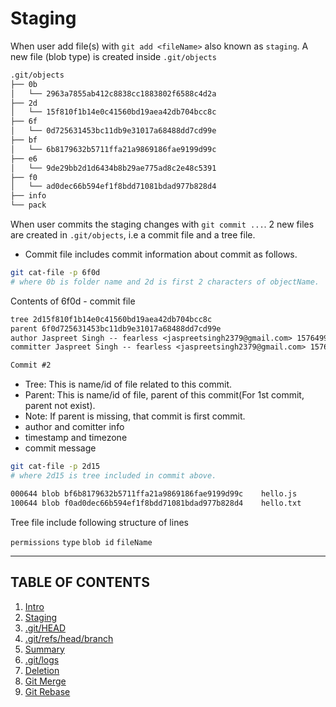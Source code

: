 # Staging

When user add file(s) with `git add <fileName>` also known as `staging`.
A new file (blob type) is created inside `.git/objects`

```bash
.git/objects
├── 0b
│   └── 2963a7855ab412c8838cc1883802f6588c4d2a
├── 2d
│   └── 15f810f1b14e0c41560bd19aea42db704bcc8c
├── 6f
│   └── 0d725631453bc11db9e31017a68488dd7cd99e
├── bf
│   └── 6b8179632b5711ffa21a9869186fae9199d99c
├── e6
│   └── 9de29bb2d1d6434b8b29ae775ad8c2e48c5391
├── f0
│   └── ad0dec66b594ef1f8bdd71081bdad977b828d4
├── info
└── pack
```

When user commits the staging changes with `git commit ...`. 2 new files are created in `.git/objects`, i.e a commit file and a tree file.

- Commit file includes commit information about commit as follows.

```bash
git cat-file -p 6f0d
# where 0b is folder name and 2d is first 2 characters of objectName.
```

Contents of 6f0d - commit file

```txt
tree 2d15f810f1b14e0c41560bd19aea42db704bcc8c
parent 6f0d725631453bc11db9e31017a68488dd7cd99e
author Jaspreet Singh -- fearless <jaspreetsingh2379@gmail.com> 1576499527 +0530
committer Jaspreet Singh -- fearless <jaspreetsingh2379@gmail.com> 1576499527 +0530

Commit #2
```

- Tree: This is name/id of file related to this commit.
- Parent: This is name/id of file, parent of this commit(For 1st commit, parent not exist).
- Note: If parent is missing, that commit is first commit.
- author and comitter info
- timestamp and timezone
- commit message

```bash
git cat-file -p 2d15
# where 2d15 is tree included in commit above.
```

```txt
000644 blob bf6b8179632b5711ffa21a9869186fae9199d99c    hello.js
100644 blob f0ad0dec66b594ef1f8bdd71081bdad977b828d4    hello.txt
```

Tree file include following structure of lines

`permissions` `type` `blob id` `fileName`

---

## TABLE OF CONTENTS

1. [Intro](1.Intro.md)
2. [Staging](2.Staging.md)
3. [.git/HEAD](3.HEAD.md)
4. [.git/refs/head/branch](4.refs.md)
5. [Summary](5.Summary.md)
6. [.git/logs](6.Logs.md)
7. [Deletion](7.Deletion.md)
8. [Git Merge](8.Merge.md)
9. [Git Rebase](9.Rebase.md)
